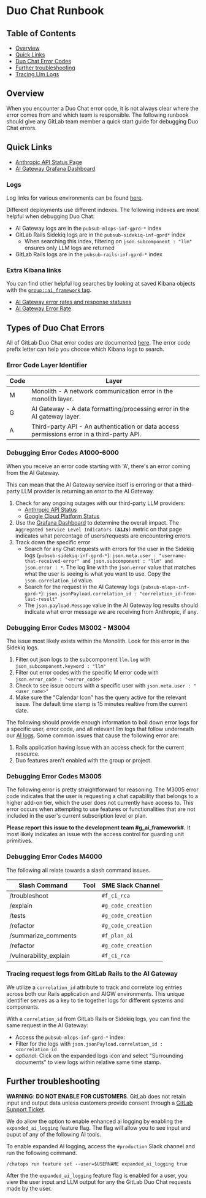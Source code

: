 # Duo Chat Runbook

## Table of Contents

- [Overview](#overview)
- [Quick Links](#quick-links)
- [Duo Chat Error Codes](#types-of-duo-chat-errors)
- [Further troubleshooting](#further-troubleshooting)
- [Tracing Llm Logs](#tracing-request-logs-from-gitlab-rails-to-the-ai-gateway)

## Overview

When you encounter a Duo Chat error code, it is not always clear where the error comes from and which team is responsible. The following runbook should give any GitLab team member a quick start guide for debugging Duo Chat errors.

## Quick Links

- [Anthropic API Status Page](https://status.anthropic.com/)
- [AI Gateway Grafana Dashboard](https://dashboards.gitlab.net/d/ai-gateway-main/ai-gateway3a-overview?orgId=1)

### Logs

Log links for various environments can be found [here](../logging#quick-start).

Different deployments use different indexes. The following indexes are most helpful when debugging Duo Chat:

- AI Gateway logs are in the `pubsub-mlops-inf-gprd-*` index
- GitLab Rails Sidekiq logs are in the `pubsub-sidekiq-inf-gprd*` index
  - When searching this index, filtering on `json.subcomponent : "llm"` ensures only LLM logs are returned
- GitLab Rails logs are in the `pubsub-rails-inf-gprd-*` index

### Extra Kibana links

You can find other helpful log searches by looking at saved Kibana objects with the [`group::ai_framework` tag](https://log.gprd.gitlab.net/app/management/kibana/objects).

- [AI Gateway error rates and response statuses](https://log.gprd.gitlab.net/app/dashboards#/view/5f334d60-cfd7-11ee-bc6b-0b206b291ea1?_g=h@2294574)
- [AI Gateway Error Rate](https://log.gprd.gitlab.net/app/dashboards#/view/52e09bf4-a739-4686-9bb3-2f6bf1d69cab?_g=h@2294574)

## Types of Duo Chat Errors

All of GitLab Duo Chat error codes are documented [here](https://gitlab.com/gitlab-org/gitlab/-/blob/master/doc/user/gitlab_duo_chat/troubleshooting.md#the-gitlab-duo-chat-button-is-not-displayed). The error code prefix letter can help you choose which Kibana logs to search.

### Error Code Layer Identifier

| Code | Layer           |
|------|-----------------|
| M    | Monolith - A network communication error in the monolith layer.     |
| G    | AI Gateway - A data formatting/processing error in the AI gateway layer.     |
| A    | Third-party API - An authentication or data access permissions error in a third-party API.|

### Debugging Error Codes A1000-6000

When you receive an error code starting with 'A', there's an error coming from the AI Gateway.

This can mean that the AI Gateway service itself is erroring or that a third-party LLM provider is returning an error to the AI Gateway.

1. Check for any ongoing outages with our third-party LLM providers:
   - [Anthropic API Status](https://status.anthropic.com/)
   - [Google Cloud Platform Status](https://status.cloud.google.com/)
1. Use the [Grafana Dashboard](https://dashboards.gitlab.net/d/ai-gateway-main/ai-gateway3a-overview?orgId=1) to determine the overall impact. The `Aggregated Service Level Indicators (𝙎𝙇𝙄𝙨)` metric on that page indicates what percentage of users/requests are encountering errors.
1. Track down the specific error
   - Search for any Chat requests with errors for the user in the Sidekiq logs (`pubsub-sidekiq-inf-gprd-*`): `json.meta.user : "username-that-received-error" and json.subcomponent : "llm" and json.error : *`. The log line with the `json.error` value that matches what the user is seeing is what you want to use. Copy the `json.correlation_id` value.
   - Search for the request in the AI Gateway logs (`pubsub-mlops-inf-gprd-*`): `json.jsonPayload.correlation_id : "correlation_id-from-last-result"`
   - The `json.payload.Message` value in the AI Gateway log results should indicate what error message we are receiving from Anthropic, if any.

### Debugging Error Codes M3002 - M3004

The issue most likely exists within the Monolith. Look for this error in the Sidekiq logs.

1. Filter out json logs to the subcomponent `llm.log` with `json_subcomponent.keyword : "llm"`
2. Filter out error codes with the specific M error code with `json.error_code : "<error_code>" `
3. Check to see issue occurs with a specific user with `json.meta.user : "<user_name>" `
4. Make sure the "Calendar Icon" has the query active for the relevant issue. The default time stamp is 15 minutes realtive from the current date.

The following should provide enough information to boil down error logs for a specific user, error code, and all relevant llm logs that follow underneath our [AI logs](https://docs.gitlab.com/ee/administration/logs/#llmlog). Some common issues that cause the following error are:

1. Rails application having issue with an access check for the current resource.
2. Duo features aren't enabled with the group or project.

### Debugging Error Codes M3005

The following error is pretty straightforward for reasoning. The M3005 error code indicates that the user is requesting a chat capability that belongs to a higher add-on tier, which the user does not currently have access to. This error occurs when attempting to use features or functionalities that are not included in the user's current subscription level or plan.

**Please report this issue to the development team #g_ai_framework#.** It most likely indicates an issue with the access control for guarding unit primitives.

### Debugging Error Codes M4000

The following all relate towards a slash command issues.

| Slash Command | Tool | SME Slack Channel |
|---------------|------|------------|
| /troubleshoot              |      | `#f_ci_rca`        |
| /explain            |      | `#g_code_creation`           |
| /tests             |      | `#g_code_creation`           |
| /refactor | |`#g_code_creation` |
| /summarize_comments             |      |  `#f_plan_ai`          |
| /refactor            |      |  `#g_code_creation`          |
| /vulnerability_explain            |      | `#f_ci_rca`           |

### Tracing request logs from GitLab Rails to the AI Gateway

We utilize a `correlation_id` attribute to track and correlate log entries across both our Rails application and AIGW environments. This unique identifier serves as a key to tie together logs for different systems and components.

With a `correlation_id` from GitLab Rails or Sidekiq logs, you can find the same request in the AI Gateway:

- Access the `pubsub-mlops-inf-gprd-*` index:
- Filter for the logs with `json.jsonPayload.correlation_id : <correlation_id`
- _optional_: Click on the expanded logs icon and select "Surrounding documents" to view logs within relative same time stamp.

## Further troubleshooting

**WARNING**: **DO NOT ENABLE FOR CUSTOMERS**.
GitLab does not retain input and output data unless customers provide consent through a [GitLab Support Ticket](https://docs.gitlab.com/ee/user/gitlab_duo/data_usage.html#:~:text=GitLab%20does%20not%20retain%20input%20and%20output%20data%20unless%20customers%20provide%20consent%20through%20a%20GitLab%20Support%20Ticket.).

We do allow the option to enable enhanced ai logging by enabling the `expanded_ai_logging` feature flag. The flag will allow you to see input and ouput of any of the following AI tools.

To enable expanded AI logging, access the `#production` Slack channel and run the following command.

```
/chatops run feature set --user=$USERNAME expanded_ai_logging true
```

After the the `expanded_ai_logging` feature flag is enabled for a user, you view the user input and LLM output for any the GitLab Duo Chat requests made by the user.
